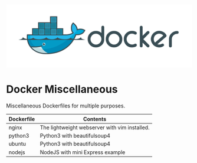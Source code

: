 <img src="img/docker.png" alt="docker"/> <br/>


# Docker Miscellaneous 
Miscellaneous Dockerfiles for multiple purposes.

| Dockerfile | Contents                                      |
| ---------- | --------------------------------------------- |
| nginx      | The lightweight webserver with vim installed. |
| python3    | Python3 with beautifulsoup4                   |
| ubuntu     | Python3 with beautifulsoup4                   |
| nodejs     | NodeJS with mini Express example              |
